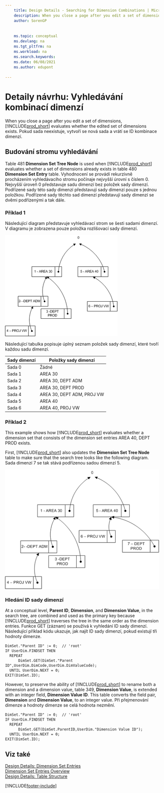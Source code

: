 ```yaml
---
    title: Design Details - Searching for Dimension Combinations | Microsoft Docs
    description: When you close a page after you edit a set of dimensions, Business Central evaluates whether the edited set of dimensions exists. If the set does not exist, a new set is created and the dimension combination ID is returned.
    author: SorenGP


    ms.topic: conceptual
    ms.devlang: na
    ms.tgt_pltfrm: na
    ms.workload: na
    ms.search.keywords:
    ms.date: 06/08/2021
    ms.author: edupont

---
```

# Detaily návrhu: Vyhledávání kombinací dimenzí
When you close a page after you edit a set of dimensions, [!INCLUDE[prod_short](includes/prod_short.md)] evaluates whether the edited set of dimensions exists. Pokud sada neexistuje, vytvoří se nová sada a vrátí se ID kombinace dimenzí.

## Budování stromu vyhledávání
Table 481 **Dimension Set Tree Node** is used when [!INCLUDE[prod_short](includes/prod_short.md)] evaluates whether a set of dimensions already exists in table 480 **Dimension Set Entry** table. Vyhodnocení se provádí rekurzivně procházením vyhledávacího stromu počínaje nejvyšší úrovní s číslem 0. Nejvyšší úroveň 0 představuje sadu dimenzí bez položek sady dimenzí. Podřízené sady této sady dimenzí představují sady dimenzí pouze s jednou položkou. Podřízené sady těchto sad dimenzí představují sady dimenzí se dvěmi podřízenými a tak dále.

### Příklad 1
Následující diagram představuje vyhledávací strom se šesti sadami dimenzí. V diagramu je zobrazena pouze položka rozlišovací sady dimenzí.

![Example of dimension tree structure.](media/nav2013_dimension_tree.png "Example of dimension tree structure")

Následující tabulka popisuje úplný seznam položek sady dimenzí, které tvoří každou sadu dimenzí.

| Sady dimenzí | Položky sady dimenzí |
|--------------------|---------------------------|  
| Sada 0 | Žádné |
| Sada 1 | AREA 30 |
| Sada 2 | AREA 30, DEPT ADM |
| Sada 3 | AREA 30, DEPT PROD |
| Sada 4 | AREA 30, DEPT ADM, PROJ VW |
| Sada 5 | AREA 40 |
| Sada 6 | AREA 40, PROJ VW |

### Příklad 2
This example shows how [!INCLUDE[prod_short](includes/prod_short.md)] evaluates whether a dimension set that consists of the dimension set entries AREA 40, DEPT PROD exists.

First, [!INCLUDE[prod_short](includes/prod_short.md)] also updates the **Dimension Set Tree Node** table to make sure that the search tree looks like the following diagram. Sada dimenzí 7 se tak stává podřízenou sadou dimenzí 5.

![Example of dimension tree structure in NAV 2013.](media/nav2013_dimension_tree_example2.png "Example of dimension tree structure in NAV 2013")

### Hledání ID sady dimenzí
At a conceptual level, **Parent ID**, **Dimension**, and **Dimension Value**, in the search tree, are combined and used as the primary key because [!INCLUDE[prod_short](includes/prod_short.md)] traverses the tree in the same order as the dimension entries. Funkce GET (záznam) se používá k vyhledání ID sady dimenzí. Následující příklad kódu ukazuje, jak najít ID sady dimenzí, pokud existují tři hodnoty dimenze.

```
DimSet."Parent ID" := 0;  // 'root'  
IF UserDim.FINDSET THEN  
  REPEAT  
      DimSet.GET(DimSet."Parent ID",UserDim.DimCode,UserDim.DimValueCode);  
  UNTIL UserDim.NEXT = 0;  
EXIT(DimSet.ID);  

```

However, to preserve the ability of [!INCLUDE[prod_short](includes/prod_short.md)] to rename both a dimension and a dimension value, table 349, **Dimension Value**, is extended with an integer field, **Dimension Value ID**. This table converts the field pair, **Dimension** and **Dimension Value**, to an integer value. Při přejmenování dimenze a hodnoty dimenze se celá hodnota nezmění.

```
DimSet."Parent ID" := 0;  // 'root'  
IF UserDim.FINDSET THEN  
  REPEAT  
      DimSet.GET(DimSet.ParentID,UserDim."Dimension Value ID");  
  UNTIL UserDim.NEXT = 0;  
EXIT(DimSet.ID);  

```

## Viz také

[Design Details: Dimension Set Entries](/dynamics365/business-central/design-details-dimension-set-entries-overview)   
[Dimension Set Entries Overview](design-details-dimension-set-entries-overview.md)   
[Design Details: Table Structure](design-details-table-structure.md)



[!INCLUDE[footer-include](includes/footer-banner.md)]